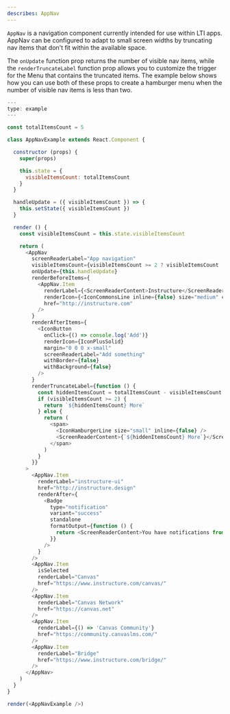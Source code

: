 ```yaml
---
describes: AppNav
---
```


`AppNav` is a navigation component currently intended for use within LTI apps. AppNav
can be configured to adapt to small screen widths by truncating nav items that
don't fit within the available space.

The `onUpdate` function prop returns the number of visible nav items, while the
`renderTruncateLabel` function prop allows you to customize the trigger for the Menu
that contains the truncated items. The example below shows how you can use both of
these props to create a hamburger menu when the number of visible nav items is less
than two.

```javascript
---
type: example
---

const totalItemsCount = 5

class AppNavExample extends React.Component {

  constructor (props) {
    super(props)

    this.state = {
      visibleItemsCount: totalItemsCount
    }
  }

  handleUpdate = ({ visibleItemsCount }) => {
    this.setState({ visibleItemsCount })
  }

  render () {
    const visibleItemsCount = this.state.visibleItemsCount

    return (
      <AppNav
        screenReaderLabel="App navigation"
        visibleItemsCount={visibleItemsCount >= 2 ? visibleItemsCount : 0}
        onUpdate={this.handleUpdate}
        renderBeforeItems={
          <AppNav.Item
            renderLabel={<ScreenReaderContent>Instructure</ScreenReaderContent>}
            renderIcon={<IconCommonsLine inline={false} size="medium" color="primary" />}
            href="http://instructure.com"
          />
        }
        renderAfterItems={
          <IconButton
            onClick={() => console.log('Add')}
            renderIcon={IconPlusSolid}
            margin="0 0 0 x-small"
            screenReaderLabel="Add something"
            withBorder={false}
            withBackground={false}
          />
        }
        renderTruncateLabel={function () {
          const hiddenItemsCount = totalItemsCount - visibleItemsCount
          if (visibleItemsCount >= 2) {
            return `${hiddenItemsCount} More`
          } else {
            return (
              <span>
                <IconHamburgerLine size="small" inline={false} />
                <ScreenReaderContent>{`${hiddenItemsCount} More`}</ScreenReaderContent>
              </span>
            )
          }
        }}
      >
        <AppNav.Item
          renderLabel="instructure-ui"
          href="http://instructure.design"
          renderAfter={
            <Badge
              type="notification"
              variant="success"
              standalone
              formatOutput={function () {
                return <ScreenReaderContent>You have notifications from instructure-ui</ScreenReaderContent>
              }}
            />
          }
        />
        <AppNav.Item
          isSelected
          renderLabel="Canvas"
          href="https://www.instructure.com/canvas/"
        />
        <AppNav.Item
          renderLabel="Canvas Network"
          href="https://canvas.net"
        />
        <AppNav.Item
          renderLabel={() => 'Canvas Community'}
          href="https://community.canvaslms.com/"
        />
        <AppNav.Item
          renderLabel="Bridge"
          href="https://www.instructure.com/bridge/"
        />
      </AppNav>
    )
  }
}

render(<AppNavExample />)
```
